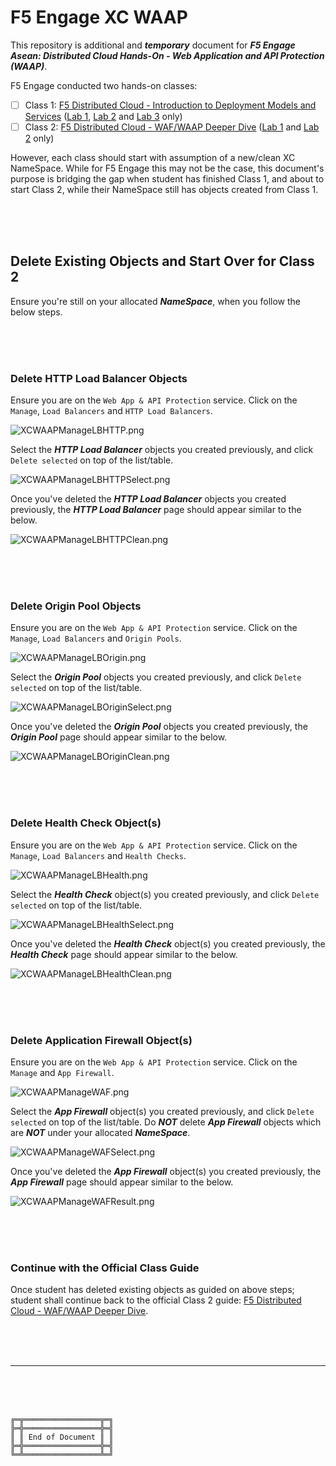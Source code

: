# F5 Engage XC WAAP

This repository is additional and ***temporary*** document for ***F5 Engage Asean: Distributed Cloud Hands-On - Web Application and API Protection (WAAP)***.

F5 Engage conducted two hands-on classes:
- [ ] Class 1: [F5 Distributed Cloud - Introduction to Deployment Models and Services](https://clouddocs.f5.com/training/community/f5xc/html/class1/class1.html) ([Lab 1](https://clouddocs.f5.com/training/community/f5xc/html/class1/lab1.html), [Lab 2](https://clouddocs.f5.com/training/community/f5xc/html/class1/lab2.html) and [Lab 3](https://clouddocs.f5.com/training/community/f5xc/html/class1/lab3.html) only)
- [ ] Class 2: [F5 Distributed Cloud - WAF/WAAP Deeper Dive](https://clouddocs.f5.com/training/community/f5xc/html/class2/class2.html) ([Lab 1](https://clouddocs.f5.com/training/community/f5xc/html/class2/lab1.html) and [Lab 2](https://clouddocs.f5.com/training/community/f5xc/html/class2/lab2.html) only)

However, each class should start with assumption of a new/clean XC NameSpace.
While for F5 Engage this may not be the case, this document's purpose is bridging the gap when student has finished Class 1, and about to start Class 2, while their NameSpace still has objects created from Class 1.

<br><br><br>



## Delete Existing Objects and Start Over for Class 2

Ensure you're still on your allocated ***NameSpace***, when you follow the below steps.

<br><br><br>



### Delete HTTP Load Balancer Objects

Ensure you are on the `Web App & API Protection` service.
Click on the `Manage`, `Load Balancers` and `HTTP Load Balancers`.

![XCWAAPManageLBHTTP.png](XCWAAPManageLBHTTP.png)

Select the ***HTTP Load Balancer*** objects you created previously, and click `Delete selected` on top of the list/table.

![XCWAAPManageLBHTTPSelect.png](XCWAAPManageLBHTTPSelect.png)

Once you've deleted the ***HTTP Load Balancer*** objects you created previously, the ***HTTP Load Balancer*** page should appear similar to the below.

![XCWAAPManageLBHTTPClean.png](XCWAAPManageLBHTTPClean.png)

<br><br><br>



### Delete Origin Pool Objects

Ensure you are on the `Web App & API Protection` service.
Click on the `Manage`, `Load Balancers` and `Origin Pools`.

![XCWAAPManageLBOrigin.png](XCWAAPManageLBOrigin.png)

Select the ***Origin Pool*** objects you created previously, and click `Delete selected` on top of the list/table.

![XCWAAPManageLBOriginSelect.png](XCWAAPManageLBOriginSelect.png)

Once you've deleted the ***Origin Pool*** objects you created previously, the ***Origin Pool*** page should appear similar to the below.

![XCWAAPManageLBOriginClean.png](XCWAAPManageLBOriginClean.png)

<br><br><br>



### Delete Health Check Object(s)

Ensure you are on the `Web App & API Protection` service.
Click on the `Manage`, `Load Balancers` and `Health Checks`.

![XCWAAPManageLBHealth.png](XCWAAPManageLBHealth.png)

Select the ***Health Check*** object(s) you created previously, and click `Delete selected` on top of the list/table.

![XCWAAPManageLBHealthSelect.png](XCWAAPManageLBHealthSelect.png)

Once you've deleted the ***Health Check*** object(s) you created previously, the ***Health Check*** page should appear similar to the below.

![XCWAAPManageLBHealthClean.png](XCWAAPManageLBHealthClean.png)

<br><br><br>



### Delete Application Firewall Object(s)

Ensure you are on the `Web App & API Protection` service.
Click on the `Manage` and `App Firewall`.

![XCWAAPManageWAF.png](XCWAAPManageWAF.png)

Select the ***App Firewall*** object(s) you created previously, and click `Delete selected` on top of the list/table.
Do ***NOT*** delete ***App Firewall*** objects which are ***NOT*** under your allocated ***NameSpace***.

![XCWAAPManageWAFSelect.png](XCWAAPManageWAFSelect.png)

Once you've deleted the ***App Firewall*** object(s) you created previously, the ***App Firewall*** page should appear similar to the below.

![XCWAAPManageWAFResult.png](XCWAAPManageWAFResult.png)

<br><br><br>



### Continue with the Official Class Guide

Once student has deleted existing objects as guided on above steps; student shall continue back to the official Class 2 guide: [F5 Distributed Cloud - WAF/WAAP Deeper Dive](https://clouddocs.f5.com/training/community/f5xc/html/class2/class2.html).

<br><br><br>



***

<br><br><br>
```
╔═╦═════════════════╦═╗
╠═╬═════════════════╬═╣
║ ║ End of Document ║ ║
╠═╬═════════════════╬═╣
╚═╩═════════════════╩═╝
```
<br><br><br>


